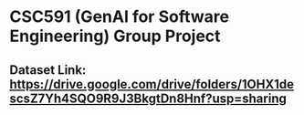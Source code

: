 # CSC591 (GenAI for Software Engineering) Group Project

## Dataset Link: https://drive.google.com/drive/folders/1OHX1descsZ7Yh4SQO9R9J3BkgtDn8Hnf?usp=sharing
